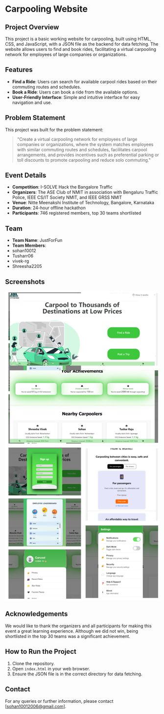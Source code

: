 # Carpooling Website

## Project Overview
This project is a basic working website for carpooling, built using HTML, CSS, and JavaScript, with a JSON file as the backend for data fetching. The website allows users to find and book rides, facilitating a virtual carpooling network for employees of large companies or organizations.

## Features
- **Find a Ride**: Users can search for available carpool rides based on their commuting routes and schedules.
- **Book a Ride**: Users can book a ride from the available options.
- **User-Friendly Interface**: Simple and intuitive interface for easy navigation and use.

## Problem Statement
This project was built for the problem statement:
> "Create a virtual carpooling network for employees of large companies or organizations, where the system matches employees with similar commuting routes and schedules, facilitates carpool arrangements, and provides incentives such as preferential parking or toll discounts to promote carpooling and reduce solo commuting."

## Event Details
- **Competition**: I-SOLVE Hack the Bangalore Traffic
- **Organizers**: The ASE Club of NMIT in association with Bengaluru Traffic Police, IEEE CS/IT Society NMIT, and IEEE GRSS NMIT
- **Venue**: Nitte Meenakshi Institute of Technology, Bangalore, Karnataka
- **Duration**: 24-hour offline hackathon
- **Participants**: 746 registered members, top 30 teams shortlisted

## Team
- **Team Name**: JustForFun
- **Team Members**:
- sohan10012
- Tusharr06
- vivek-rg
- Shreesha2205

## Screenshots

![Project Screenshot](screenshot1.jpg)
![Project Screenshot](screenshot2.jpg)


## Acknowledgements
We would like to thank the organizers and all participants for making this event a great learning experience. Although we did not win, being shortlisted in the top 30 teams was a significant achievement.

## How to Run the Project
1. Clone the repository.
2. Open `index.html` in your web browser.
3. Ensure the JSON file is in the correct directory for data fetching.

## Contact
For any queries or further information, please contact [sohan10012006@gmail.com].
